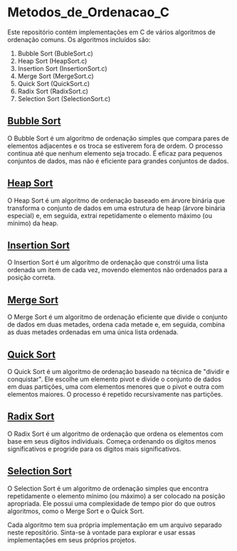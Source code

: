# Metodos_de_Ordenacao_C

Este repositório contém implementações em C de vários algoritmos de ordenação comuns. Os algoritmos incluídos são:

1. Bubble Sort (BubleSort.c)
2. Heap Sort (HeapSort.c)
3. Insertion Sort (InsertionSort.c)
4. Merge Sort (MergeSort.c)
5. Quick Sort (QuickSort.c)
6. Radix Sort (RadixSort.c)
7. Selection Sort (SelectionSort.c)

## [Bubble Sort](BubbleSort.c)

O Bubble Sort é um algoritmo de ordenação simples que compara pares de elementos adjacentes e os troca se estiverem fora de ordem. O processo continua até que nenhum elemento seja trocado. É eficaz para pequenos conjuntos de dados, mas não é eficiente para grandes conjuntos de dados.

## [Heap Sort](HeapSort.c)

O Heap Sort é um algoritmo de ordenação baseado em árvore binária que transforma o conjunto de dados em uma estrutura de heap (árvore binária especial) e, em seguida, extrai repetidamente o elemento máximo (ou mínimo) da heap.

## [Insertion Sort](InsertionSort.c)

O Insertion Sort é um algoritmo de ordenação que constrói uma lista ordenada um item de cada vez, movendo elementos não ordenados para a posição correta.

## [Merge Sort](MergeSort.c)

O Merge Sort é um algoritmo de ordenação eficiente que divide o conjunto de dados em duas metades, ordena cada metade e, em seguida, combina as duas metades ordenadas em uma única lista ordenada.

## [Quick Sort](QuickSort.c)

O Quick Sort é um algoritmo de ordenação baseado na técnica de "dividir e conquistar". Ele escolhe um elemento pivot e divide o conjunto de dados em duas partições, uma com elementos menores que o pivot e outra com elementos maiores. O processo é repetido recursivamente nas partições.

## [Radix Sort](RadixSort.c)

O Radix Sort é um algoritmo de ordenação que ordena os elementos com base em seus dígitos individuais. Começa ordenando os dígitos menos significativos e progride para os dígitos mais significativos.

## [Selection Sort](SelectionSort.c)

O Selection Sort é um algoritmo de ordenação simples que encontra repetidamente o elemento mínimo (ou máximo) a ser colocado na posição apropriada. Ele possui uma complexidade de tempo pior do que outros algoritmos, como o Merge Sort e o Quick Sort.

Cada algoritmo tem sua própria implementação em um arquivo separado neste repositório. Sinta-se à vontade para explorar e usar essas implementações em seus próprios projetos.

